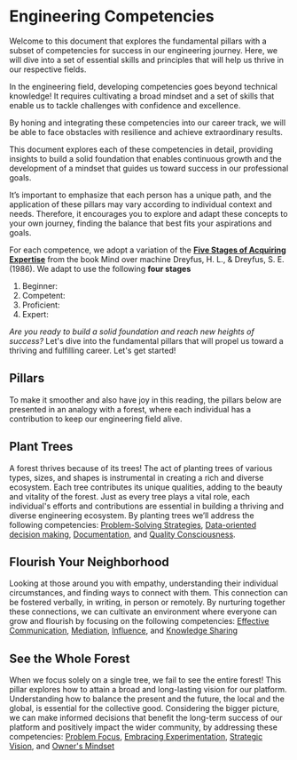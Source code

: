 # Engineering Competencies

Welcome to this document that explores the fundamental pillars with a subset of competencies for success in our engineering journey. Here, we will dive into a set of essential skills and principles that will help us thrive in our respective fields.

In the engineering field, developing competencies goes beyond technical knowledge! It requires cultivating a broad mindset and a set of skills that enable us to tackle challenges with confidence and excellence. 

By honing and integrating these competencies into our career track, we will be able to face obstacles with resilience and achieve extraordinary results.

This document explores each of these competencies in detail, providing insights to build a solid foundation that enables continuous growth and the development of a mindset that guides us toward success in our professional goals.

It’s important to emphasize that each person has a unique path, and the application of these pillars may vary according to individual context and needs. Therefore, it encourages you to explore and adapt these concepts to your own journey, finding the balance that best fits your aspirations and goals.

For each competence, we adopt a variation of the [**Five Stages of Acquiring Expertise**](https://www.rebeccawestburns.com/my-blog-3/notes/five-stages-of-acquiring-expertise-novice-to-expert) from the book Mind over machine Dreyfus, H. L., & Dreyfus, S. E. (1986). We adapt to use the following **four stages** 

1. Beginner: 
2. Competent:
3. Proficient: 
4. Expert: 

_Are you ready to build a solid foundation and reach new heights of success?_ Let's dive into the fundamental pillars that will propel us toward a thriving and fulfilling career. Let's get started!

## Pillars

To make it smoother and also have joy in this reading, the pillars below are presented in an analogy with a forest, where each individual has a contribution to keep our engineering field alive.

## Plant Trees

A forest thrives because of its trees! The act of planting trees of various types, sizes, and shapes is instrumental in creating a rich and diverse ecosystem. Each tree contributes its unique qualities, adding to the beauty and vitality of the forest. Just as every tree plays a vital role, each individual's efforts and contributions are essential in building a thriving and diverse engineering ecosystem. By planting trees we’ll address the following competencies: [Problem-Solving Strategies](plant-trees.md#problem-solving-strategies), [Data-oriented decision making](plant-trees.md#data-oriented-decision-making), [Documentation](plant-trees.md#documentation),  and [Quality Consciousness](plant-trees.md#quality-consciousness).

## Flourish Your Neighborhood

Looking at those around you with empathy, understanding their individual circumstances, and finding ways to connect with them. This connection can be fostered verbally, in writing, in person or remotely. By nurturing together these connections, we can cultivate an environment where everyone can grow and flourish by focusing on the following competencies: [Effective Communication](flourish-your-neighborhood.md#effective-communication), [Mediation](flourish-your-neighborhood.md#mediation), [Influence](flourish-your-neighborhood.md#influence), and [Knowledge Sharing](flourish-your-neighborhood.md#knowledge-sharing)

## See the Whole Forest

When we focus solely on a single tree, we fail to see the entire forest! This pillar explores how to attain a broad and long-lasting vision for our platform. Understanding how to balance the present and the future, the local and the global, is essential for the collective good. Considering the bigger picture, we can make informed decisions that benefit the long-term success of our platform and positively impact the wider community, by addressing these competencies: [Problem Focus](see-the-whole-forest.md#problem-focus), [Embracing Experimentation](see-the-whole-forest.md#embracing-experimentation), [Strategic Vision](see-the-whole-forest.md#strategic-vision), and [Owner's Mindset](see-the-whole-forest.md#owners-mindset)
